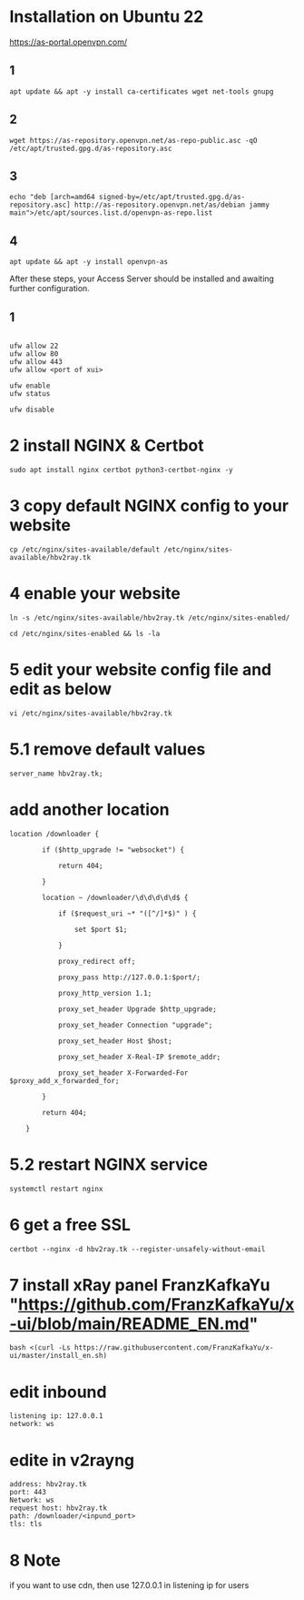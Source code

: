 
# Installation on Ubuntu 22

https://as-portal.openvpn.com/

## 1 
```console
apt update && apt -y install ca-certificates wget net-tools gnupg
```

## 2 
```console
wget https://as-repository.openvpn.net/as-repo-public.asc -qO /etc/apt/trusted.gpg.d/as-repository.asc
```

## 3 
```console
echo "deb [arch=amd64 signed-by=/etc/apt/trusted.gpg.d/as-repository.asc] http://as-repository.openvpn.net/as/debian jammy main">/etc/apt/sources.list.d/openvpn-as-repo.list
```

## 4 
```console
apt update && apt -y install openvpn-as
```

After these steps, your Access Server should be installed and awaiting further configuration.

## 1 
```console

```





```console
ufw allow 22
ufw allow 80
ufw allow 443
ufw allow <port of xui>
```


```console
ufw enable
ufw status
```

```console
ufw disable
```

# 2 install NGINX & Certbot
```console
sudo apt install nginx certbot python3-certbot-nginx -y
```

# 3 copy default NGINX config to your website
```console
cp /etc/nginx/sites-available/default /etc/nginx/sites-available/hbv2ray.tk
```

# 4 enable your website 
```console
ln -s /etc/nginx/sites-available/hbv2ray.tk /etc/nginx/sites-enabled/
```


```console
cd /etc/nginx/sites-enabled && ls -la
```

# 5 edit your website config file and edit as below
```console
vi /etc/nginx/sites-available/hbv2ray.tk
```

# 5.1 remove default values  
```
server_name hbv2ray.tk;
```

# add another location
```console
location /downloader {

        if ($http_upgrade != "websocket") {

            return 404;

        }

        location ~ /downloader/\d\d\d\d\d$ {

            if ($request_uri ~* "([^/]*$)" ) {

                set $port $1;

            }

            proxy_redirect off;

            proxy_pass http://127.0.0.1:$port/;

            proxy_http_version 1.1;

            proxy_set_header Upgrade $http_upgrade;

            proxy_set_header Connection "upgrade";

            proxy_set_header Host $host;

            proxy_set_header X-Real-IP $remote_addr;

            proxy_set_header X-Forwarded-For $proxy_add_x_forwarded_for;

        }

        return 404;

    }
```

# 5.2 restart NGINX service	
```console
systemctl restart nginx
```

# 6 get a free SSL 
```console
certbot --nginx -d hbv2ray.tk --register-unsafely-without-email
```

# 7 install xRay panel FranzKafkaYu "https://github.com/FranzKafkaYu/x-ui/blob/main/README_EN.md"
```console
bash <(curl -Ls https://raw.githubusercontent.com/FranzKafkaYu/x-ui/master/install_en.sh)
```

# edit inbound
```console
listening ip: 127.0.0.1
network: ws
```

# edite in v2rayng
```console
address: hbv2ray.tk
port: 443
Network: ws
request host: hbv2ray.tk
path: /downloader/<inpund_port>
tls: tls
```


# 8 Note
if you want to use cdn, then use 127.0.0.1 in listening ip for users

